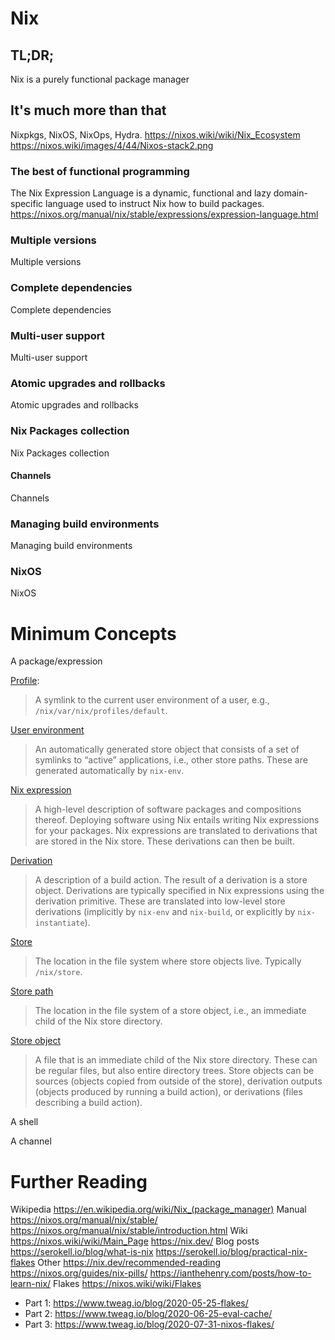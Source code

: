 # Nix

## TL;DR;

Nix is a purely functional package manager

## It's much more than that

Nixpkgs, NixOS, NixOps, Hydra.
https://nixos.wiki/wiki/Nix_Ecosystem
https://nixos.wiki/images/4/44/Nixos-stack2.png

### The best of functional programming

The Nix Expression Language is a dynamic, functional and lazy domain-specific language used to instruct Nix how to build packages.
https://nixos.org/manual/nix/stable/expressions/expression-language.html

### Multiple versions

Multiple versions

### Complete dependencies

Complete dependencies

### Multi-user support

Multi-user support

### Atomic upgrades and rollbacks

Atomic upgrades and rollbacks

### Nix Packages collection

Nix Packages collection

#### Channels

Channels

### Managing build environments

Managing build environments

### NixOS

NixOS

# Minimum Concepts

A package/expression

[Profile](https://nixos.org/manual/nix/stable/glossary.html#gloss-profile):
> A symlink to the current user environment of a user, e.g.,
> ```/nix/var/nix/profiles/default```.

[User environment](https://nixos.org/manual/nix/stable/glossary.html#gloss-user-env)
> An automatically generated store object that consists of a set of symlinks to
> “active” applications, i.e., other store paths. These are generated
> automatically by ```nix-env```.

[Nix expression](https://nixos.org/manual/nix/stable/glossary.html#gloss-nix-expression)
> A high-level description of software packages and compositions thereof.
> Deploying software using Nix entails writing Nix expressions for your
> packages. Nix expressions are translated to derivations that are stored in the
> Nix store. These derivations can then be built.

[Derivation](https://nixos.org/manual/nix/stable/glossary.html#gloss-derivation)
> A description of a build action. The result of a derivation is a store object.
> Derivations are typically specified in Nix expressions using the derivation
> primitive. These are translated into low-level store derivations (implicitly
> by ```nix-env``` and ```nix-build```, or explicitly by ```nix-instantiate```).

[Store](https://nixos.org/manual/nix/stable/glossary.html#gloss-store)
> The location in the file system where store objects live. Typically
> ```/nix/store```.

[Store path](https://nixos.org/manual/nix/stable/glossary.html#gloss-store-path)
> The location in the file system of a store object, i.e., an immediate child of
> the Nix store directory.

[Store object](https://nixos.org/manual/nix/stable/glossary.html#gloss-store-object)
> A file that is an immediate child of the Nix store directory. These can be
> regular files, but also entire directory trees. Store objects can be sources
> (objects copied from outside of the store), derivation outputs (objects
> produced by running a build action), or derivations (files describing a build
> action).

A shell

A channel

# Further Reading

Wikipedia
https://en.wikipedia.org/wiki/Nix_(package_manager)
Manual
https://nixos.org/manual/nix/stable/
https://nixos.org/manual/nix/stable/introduction.html
Wiki
https://nixos.wiki/wiki/Main_Page
https://nix.dev/
Blog posts
https://serokell.io/blog/what-is-nix
https://serokell.io/blog/practical-nix-flakes
Other
https://nix.dev/recommended-reading
https://nixos.org/guides/nix-pills/
https://ianthehenry.com/posts/how-to-learn-nix/
Flakes
https://nixos.wiki/wiki/Flakes
- Part 1: https://www.tweag.io/blog/2020-05-25-flakes/
- Part 2: https://www.tweag.io/blog/2020-06-25-eval-cache/
- Part 3: https://www.tweag.io/blog/2020-07-31-nixos-flakes/
